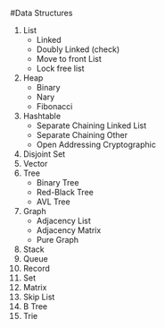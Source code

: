 #Data Structures
1. List
	+ Linked
	+ Doubly Linked (check)
	+ Move to front List
	+ Lock free list
2. Heap
	+ Binary
	+ Nary
	+ Fibonacci
3. Hashtable
	+ Separate Chaining Linked List
	+ Separate Chaining Other
	+ Open Addressing Cryptographic
4. Disjoint Set
5. Vector
6. Tree
	+ Binary Tree
	+ Red-Black Tree
	+ AVL Tree
7. Graph
	+ Adjacency List
	+ Adjacency Matrix
	+ Pure Graph
8. Stack
9. Queue
10. Record
11. Set
12. Matrix
13. Skip List
14. B Tree
15. Trie
